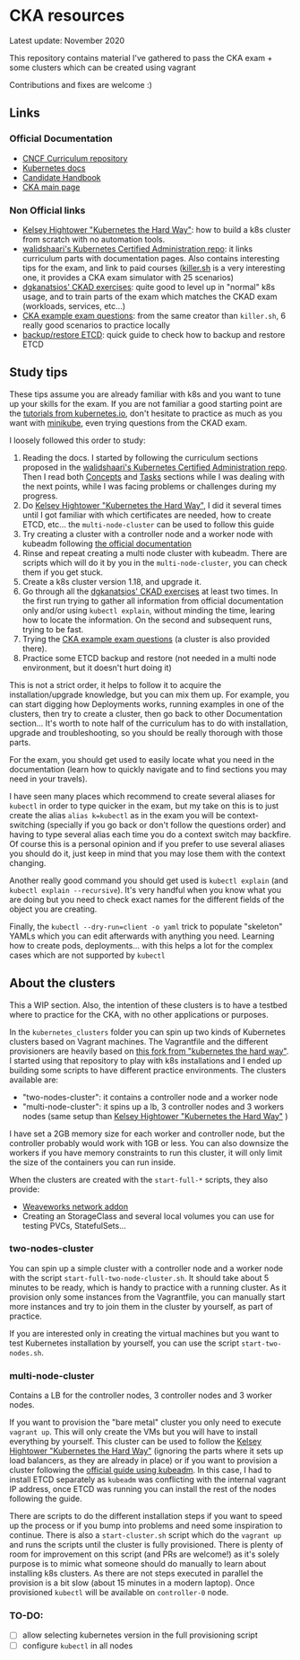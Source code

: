 # CKA resources
Latest update: November 2020

This repository contains material I've gathered to pass the CKA exam + some clusters which can be created using vagrant

Contributions and fixes are welcome :)

## Links
### Official Documentation
* [CNCF Curriculum repository](https://github.com/cncf/curriculum)
* [Kubernetes docs](https://kubernetes.io/docs/home/)
* [Candidate Handbook](https://training.linuxfoundation.org/go/cka-ckad-candidate-handbook)
* [CKA main page](https://www.cncf.io/certification/cka/)

### Non Official links
* [Kelsey Hightower "Kubernetes the Hard Way"](https://github.com/kelseyhightower/kubernetes-the-hard-way): how to build a k8s cluster from scratch with no automation tools.
* [walidshaari's Kubernetes Certified Administration repo](https://github.com/walidshaari/Kubernetes-Certified-Administrator): it links curriculum parts with documentation pages. Also contains interesting tips for the exam, and link to paid courses ([killer.sh](https://killer.sh/cka) is a very interesting one, it provides a CKA exam simulator with 25 scenarios)
* [dgkanatsios' CKAD exercises](https://github.com/dgkanatsios/CKAD-exercises): quite good to level up in "normal" k8s usage, and to train parts of the exam which matches the CKAD exam (workloads, services, etc...)
* [CKA example exam questions](https://levelup.gitconnected.com/kubernetes-cka-example-questions-practical-challenge-86318d85b4d): from the same creator than `killer.sh`, 6 really good scenarios to practice locally
* [backup/restore ETCD](https://brandonwillmott.com/2020/09/03/backup-and-restore-etcd-in-kubernetes-cluster-for-cka-v1-19/): quick guide to check how to backup and restore ETCD

## Study tips
These tips assume you are already familiar with k8s and you want to tune up your skills for the exam. If you are not familiar a good starting point are the [tutorials from kubernetes.io](https://kubernetes.io/docs/tutorials/), don't hesitate to practice as much as you want with [minikube](https://minikube.sigs.k8s.io/docs/start/), even trying questions from the CKAD exam.

I loosely followed this order to study:
1. Reading the docs. I started by following the curriculum sections proposed in the [walidshaari's Kubernetes Certified Administration repo](https://github.com/walidshaari/Kubernetes-Certified-Administrator). Then I read both [Concepts](https://kubernetes.io/docs/concepts/) and [Tasks](https://kubernetes.io/docs/tasks/) sections while I was dealing with the next points, while I was facing problems or challenges during my progress.
2. Do [Kelsey Hightower "Kubernetes the Hard Way"](https://github.com/kelseyhightower/kubernetes-the-hard-way), I did it several times until I got familiar with which certificates are needed, how to create ETCD, etc... the `multi-node-cluster` can be used to follow this guide
3. Try creating a cluster with a controller node and a worker node with kubeadm following [the official documentation](https://kubernetes.io/docs/setup/production-environment/tools/kubeadm/)
4. Rinse and repeat creating a multi node cluster with kubeadm. There are scripts which will do it by you in the `multi-node-cluster`, you can check them if you get stuck.
5. Create a k8s cluster version 1.18, and upgrade it.
6. Go through all the [dgkanatsios' CKAD exercises](https://github.com/dgkanatsios/CKAD-exercises) at least two times. In the first run trying to gather all information from official documentation only and/or using `kubectl explain`, without minding the time, learing how to locate the information. On the second and subsequent runs, trying to be fast.
7. Trying the [CKA example exam questions](https://levelup.gitconnected.com/kubernetes-cka-example-questions-practical-challenge-86318d85b4d) (a cluster is also provided there).
8. Practice some ETCD backup and restore (not needed in a multi node environment, but it doesn't hurt doing it)

This is not a strict order, it helps to follow it to acquire the installation/upgrade knowledge, but you can mix them up. For example, you can start digging how Deployments works, running examples in one of the clusters, then try to create a cluster, then go back to other Documentation section... It's worth to note half of the curriculum has to do with installation, upgrade and troubleshooting, so you should be really thorough with those parts.

For the exam, you should get used to easily locate what you need in the documentation (learn how to quickly navigate and to find sections you may need in your travels).

I have seen many places which recommend to create several aliases for `kubectl` in order to type quicker in the exam, but my take on this is to just create the alias `alias k=kubectl` as in the exam you will be context-switching (specially if you go back or don't follow the questions order) and having to type several alias each time you do a context switch may backfire. Of course this is a personal opinion and if you prefer to use several aliases you should do it, just keep in mind that you may lose them with the context changing.

Another really good command you should get used is `kubectl explain` (and `kubectl explain --recursive`). It's very handful when you know what you are doing but you need to check exact names for the different fields of the object you are creating.

Finally, the `kubectl --dry-run=client -o yaml` trick to populate "skeleton" YAMLs which you can edit afterwards with anything you need. Learning how to create pods, deployments... with this helps a lot for the complex cases which are not supported by `kubectl`

## About the clusters
This a WIP section. Also, the intention of these clusters is to have a testbed where to practice for the CKA, with no other applications or purposes.

In the `kubernetes_clusters` folder you can spin up two kinds of Kubernetes clusters based on Vagrant machines. The Vagrantfile and the different provisioners are heavily based on [this fork from "kubernetes the hard way"](https://github.com/kinvolk/kubernetes-the-hard-way-vagrant). I started using that repository to play with k8s installations and I ended up building some scripts to have different practice environments. The clusters available are:

- "two-nodes-cluster": it contains a controller node and a worker node
- "multi-node-cluster": it spins up a lb, 3 controller nodes and 3 workers nodes (same setup than [Kelsey Hightower "Kubernetes the Hard Way"](https://github.com/kelseyhightower/kubernetes-the-hard-way) )

I have set a 2GB memory size for each worker and controller node, but the controller probably would work with 1GB or less. You can also downsize the workers if you have memory constraints to run this cluster, it will only limit the size of the containers you can run inside.

When the clusters are created with the `start-full-*` scripts, they also provide:
- [Weaveworks network addon](https://www.weave.works/docs/net/latest/kubernetes/kube-addon/)
- Creating an StorageClass and several local volumes you can use for testing PVCs, StatefulSets...

### two-nodes-cluster
You can spin up a simple cluster with a controller node and a worker node with the script `start-full-two-node-cluster.sh`. It should take about 5 minutes to be ready, which is handy to practice with a running cluster. As it provision only some instances from the Vagrantfile, you can manually start more instances and try to join them in the cluster by yourself, as part of practice.

If you are interested only in creating the virtual machines but you want to test Kubernetes installation by yourself, you can use the script `start-two-nodes.sh`.

### multi-node-cluster
 Contains a LB for the controller nodes, 3 controller nodes and 3 worker nodes.

If you want to provision the "bare metal" cluster you only need to execute `vagrant up`. This will only create the VMs but you will have to install everything by yourself. This cluster can be used to follow the [Kelsey Hightower "Kubernetes the Hard Way"](https://github.com/kelseyhightower/kubernetes-the-hard-way) (ignoring the parts where it sets up load balancers, as they are already in place) or if you want to provision a cluster following the [official guide using kubeadm](https://kubernetes.io/docs/setup/production-environment/tools/kubeadm/high-availability/#external-etcd-nodes). In this case, I had to install ETCD separately as `kubeadm` was conflicting with the internal vagrant IP address, once ETCD was running you can install the rest of the nodes following the guide.

There are scripts to do the different installation steps if you want to speed up the process or if you bump into problems and need some inspiration to continue. There is also a `start-cluster.sh` script which do the `vagrant up` and runs the scripts until the cluster is fully provisioned. There is plenty of room for improvement on this script (and PRs are welcome!) as it's solely purpose is to mimic what someone should do manually to learn about installing k8s clusters. As there are not steps executed in parallel the provision is a bit slow (about 15 minutes in a modern laptop). Once provisioned `kubectl` will be available on `controller-0` node.

### TO-DO:
- [ ] allow selecting kubernetes version in the full provisioning script
- [ ] configure `kubectl` in all nodes
